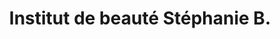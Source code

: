 ---
title: "Institut de beauté Stéphanie B."
url: /saint-joseph/institut-de-beaute-stephanie-b/
shop: Lebensmittel
---